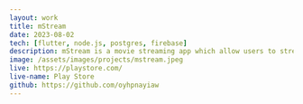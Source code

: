 ```yaml
---
layout: work
title: mStream
date: 2023-08-02
tech: [flutter, node.js, postgres, firebase]
description: mStream is a movie streaming app which allow users to stream or download movie or shows.
image: /assets/images/projects/mstream.jpeg
live: https://playstore.com/
live-name: Play Store
github: https://github.com/oyhpnayiaw
---
```

